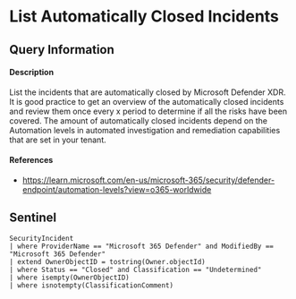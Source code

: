 # List Automatically Closed Incidents

## Query Information

#### Description
List the incidents that are automatically closed by Microsoft Defender XDR. It is good practice to get an overview of the automatically closed incidents and review them once every x period to determine if all the risks have been covered. The amount of automatically closed incidents depend on the Automation levels in automated investigation and remediation capabilities that are set in your tenant.

#### References
- https://learn.microsoft.com/en-us/microsoft-365/security/defender-endpoint/automation-levels?view=o365-worldwide

## Sentinel
```KQL
SecurityIncident
| where ProviderName == "Microsoft 365 Defender" and ModifiedBy == "Microsoft 365 Defender"
| extend OwnerObjectID = tostring(Owner.objectId)
| where Status == "Closed" and Classification == "Undetermined"
| where isempty(OwnerObjectID)
| where isnotempty(ClassificationComment)
```
